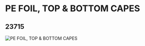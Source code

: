 # PE FOIL, TOP & BOTTOM CAPES
## 23715
![PE FOIL, TOP & BOTTOM CAPES](https://lc-www-live-s.legocdn.com/media/bricks/5/2/6124631.jpg)